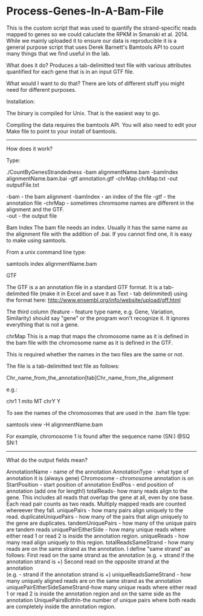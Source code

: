 Process-Genes-In-A-Bam-File
===========================

This is the custom script that was used to quantify the strand-specific reads mapped to genes so we could caluclate 
the RPKM in Smanski et al. 2014.  While we mainly uploaded it to ensure our data is reproducible it is a general purpose
script that uses Derek Barnett's Bamtools API to count many things that we find useful in the lab.


What does it do?
Produces a tab-delimitted text file with various attributes quantified for each gene that is in an input GTF file. 

What would I want to do that?
There are lots of different stuff you might need for different purposes.


Installation:

The binary is compiled for Unix.  That is the easiest way to go.

Compiling the data requires the bamtools API.  You will also need to edit your Make file to point to your install of 
bamtools.


--------------------------------------
How does it work? 

Type:

./CountByGenesStrandedness -bam alignmentName.bam -bamIndex alignmentName.bam.bai -gtf annotation.gtf -chrMap chrMap.txt -out outputFile.txt 


-bam - the bam alignment
-bamIndex - an index of the file 
-gtf - the annotation file
-chrMap - sometimes chromsome names are different in the alignment and the GTF.  
-out - the output file


Bam Index
The bam file needs an index.  Usually it has the same name as the alignment file with the addition of .bai.  If you cannot find one, 
it is easy to make using samtools.

From a unix command line type:

samtools index alignmentName.bam


GTF

The GTF is a an annotation file in a standard GTF format.  It is a tab-delimited file (make it in Excel and save it as Text - tab delimmited) using the format here:
http://www.ensembl.org/info/website/upload/gff.html

The third column (feature - feature type name, e.g. Gene, Variation, Similarity) should say "gene" or the program won't recognize it.  It ignores everything that is not a gene.

chrMap
This is a map that maps the chromosome name as it is defined in the bam file with the chromosome name as it is defined in the GTF.

This is required whether the names in the two files are the same or not.

The file is a tab-delimitted text file as follows:

Chr_name_from_the_annotation[tab]Chr_name_from_the_alignment

e.g.:

chr1	1
mito	MT
chrY	Y

To see the names of the chromosomes that are used in the .bam file type:

samtools view -H alignmentName.bam

For example, chromosome 1 is found after the sequence name (SN:)
@SQ     SN:1 


---------------------------------------------
What do the output fields mean?

AnnotationName - name of the annotation
AnnotationType - what type of annotation it is (always gene)
Chromosome - chromosome annotation is on
StartPosition - start position of annotation
EndPos - end position of annotation (add one for length!)
totalReads- how many reads align to the gene.  This includes all reads that overlap the gene at all, even by one base.  Each read pair counts as two reads.  Multiply mapped reads are counted whereever they fall.
uniquePairs - how many pairs align uniquely to the read.
duplicateUniquePairs - how many of the pairs that align uniquely to the gene are duplicates.
tandemUniquePairs - how many of the unique pairs are tandem reads
uniquePairEitherSide - how many unique reads where either read 1 or read 2 is inside the annotation region.
uniqueReads - how many read align uniquely to this region.
totalReadsSameStrand - how many reads are on the same strand as the annotation.  I define "same strand" as follows:
	First read on the same strand as the annotation
	 (e.g. + strand if the annotation strand is +)
	Second read on the opposite strand at the annotation  
	(e.g. - strand if the annotation strand is +)
uniqueReadsSameStrand - how many uniquely aligned reads are on the same strand as the annotation
uniquePairEitherSideSameStrand-how many unique reads where either read 1 or read 2 is inside the annotation region and on the same side as the annotation
UniquePairsBothIn-the number of unique pairs where both reads are completely inside the annotation region.



